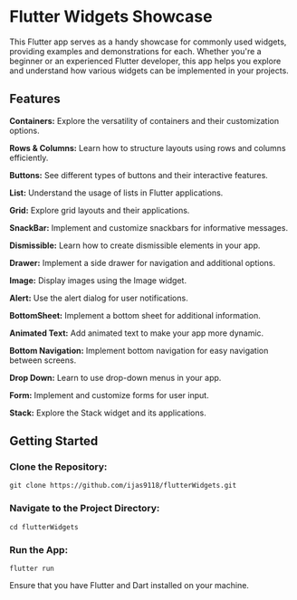 # Flutter Widgets Showcase

This Flutter app serves as a handy showcase for commonly used widgets, providing examples and demonstrations for each. Whether you're a beginner or an experienced Flutter developer, this app helps you explore and understand how various widgets can be implemented in your projects.


## Features
**Containers:** Explore the versatility of containers and their customization options.

**Rows & Columns:** Learn how to structure layouts using rows and columns efficiently.

**Buttons:** See different types of buttons and their interactive features.

**List:** Understand the usage of lists in Flutter applications.

**Grid:** Explore grid layouts and their applications.

**SnackBar:** Implement and customize snackbars for informative messages.

**Dismissible:** Learn how to create dismissible elements in your app.

**Drawer:** Implement a side drawer for navigation and additional options.

**Image:** Display images using the Image widget.

**Alert:** Use the alert dialog for user notifications.

**BottomSheet:** Implement a bottom sheet for additional information.

**Animated Text:** Add animated text to make your app more dynamic.

**Bottom Navigation:** Implement bottom navigation for easy navigation between screens.

**Drop Down:** Learn to use drop-down menus in your app.

**Form:** Implement and customize forms for user input.

**Stack:** Explore the Stack widget and its applications.


## Getting Started
### Clone the Repository:
```
git clone https://github.com/ijas9118/flutterWidgets.git
```

### Navigate to the Project Directory:
```
cd flutterWidgets
```

### Run the App:
```
flutter run
```

Ensure that you have Flutter and Dart installed on your machine.
